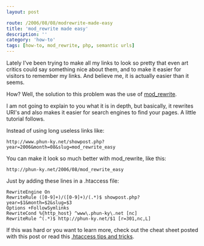```yaml
---
layout: post

route: /2006/08/08/modrewrite-made-easy
title: 'mod_rewrite made easy'
description: ''
category: 'how-to'
tags: [how-to, mod_rewrite, php, semantic urls]
---
```


Lately I've been trying to make all my links to look so pretty that even art
critics could say something nice about them, and to make it easier for visitors
to remember my links. And believe me, it is actually easier than it seems.

How? Well, the solution to this problem was the use of
<a class="ph" target="_blank" rel="noopener noreferrer" href="http://en.wikipedia.org/wiki/Mod_rewrite">mod_rewrite</a>.

I am not going to explain to you what it is in depth, but basically, it rewrites
URI's and also makes it easier for search engines to find your pages. A little
tutorial follows.

Instead of using long useless links like:

    http://www.phun-ky.net/showpost.php?year=2006&month=08&slug=mod_rewrite_easy

You can make it look so much better with mod_rewrite, like this:

    http://phun-ky.net/2006/08/mod_rewrite_easy

Just by adding these lines in a .htaccess file:

    RewriteEngine On
    RewriteRule ([0-9]+)/([0-9]+)/(.*)$ showpost.php?year=$1&month=$2&slug=$3
    Options +FollowSymlinks
    RewriteCond %{http_host} ^www\.phun-ky\.net [nc]
    RewriteRule ^(.*)$ http://phun-ky.net/$1 [r=301,nc,L]

If this was hard or you want to learn more, check out the cheat sheet posted
with this post or read this
<a class="ph" target="_blank" rel="noopener noreferrer" href="http://corz.org/serv/tricks/htaccess2.php">.htaccess
tips and tricks</a>.
